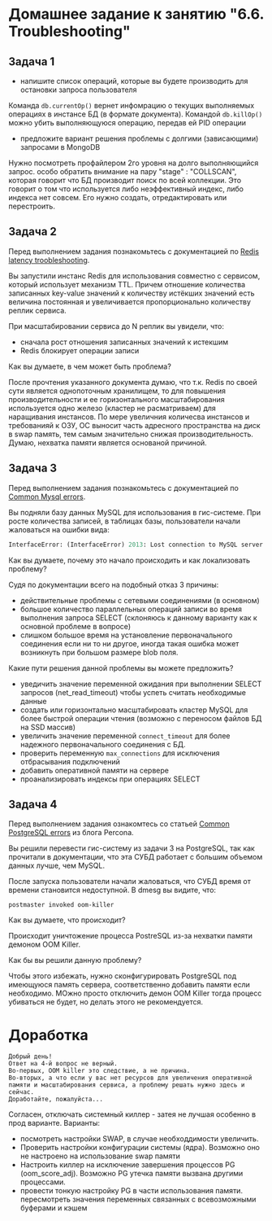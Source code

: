 # Домашнее задание к занятию "6.6. Troubleshooting"

## Задача 1

- напишите список операций, которые вы будете производить для остановки запроса пользователя

Команда `db.currentOp()` вернет инфомрацию о текущих выполняемых операциях в инстансе БД (в формате документа). Командой `db.killOp()` можно убить выполняющуюся операцию, передав ей PID операции

- предложите вариант решения проблемы с долгими (зависающими) запросами в MongoDB

Нужно посмотреть профайлером 2го уровня на долго выполняющийся запрос. особо обратить внимание на пару "stage" : "COLLSCAN", которая говорит что БД производит поиск по всей коллекции. Это говорит о том что используется либо неэффективный индекс, либо индекса нет совсем. Его нужно создать, отредактировать или перестроить.

## Задача 2

Перед выполнением задания познакомьтесь с документацией по [Redis latency troobleshooting](https://redis.io/topics/latency).

Вы запустили инстанс Redis для использования совместно с сервисом, который использует механизм TTL. 
Причем отношение количества записанных key-value значений к количеству истёкших значений есть величина постоянная и
увеличивается пропорционально количеству реплик сервиса. 

При масштабировании сервиса до N реплик вы увидели, что:
- сначала рост отношения записанных значений к истекшим
- Redis блокирует операции записи

Как вы думаете, в чем может быть проблема?

После прочтения указанного документа думаю, что т.к. Redis по своей сути является однопоточным хранилищем, то для повышения производительности и ее горизонтального масштабирования используется одно железо (кластер не расматриваем) для наращивания инстансов. По мере увеличния количесва инстансов и требованияй к ОЗУ, ОС выносит часть адресного пространства на диск в swap память, тем самым значительно снижая производительность. Думаю, нехватка памяти является основаной причиной. 
 
## Задача 3

Перед выполнением задания познакомьтесь с документацией по [Common Mysql errors](https://dev.mysql.com/doc/refman/8.0/en/common-errors.html).

Вы подняли базу данных MySQL для использования в гис-системе. При росте количества записей, в таблицах базы,
пользователи начали жаловаться на ошибки вида:
```python
InterfaceError: (InterfaceError) 2013: Lost connection to MySQL server during query u'SELECT..... '
```

Как вы думаете, почему это начало происходить и как локализовать проблему?

Судя по документации всего на подобный отказ 3 причины:
- действительные проблемы с сетевыми соединениями (в основном)
- большое количество параллельных операций записи во время выполнения запроса SELECT (склоняюсь к данному варианту как к основной проблеме в вопросе)
- слишком большое время на установление первоначального соединения
если ни то ни другое, иногда такая ошибка может возникнуть при большом размере blob поля.

Какие пути решения данной проблемы вы можете предложить?

- уведичить значение переменной ожидания при выполнении SELECT запросов (net_read_timeout) чтобы успеть считать необходимые данные
- создать или горизонтально масштабировать кластер MySQL для более быстрой операции чтения (возможно с переносом файлов БД на SSD массив)
- увеличить значение переменной `connect_timeout` для более надежного первоначального соединения с БД.
- проверить переменную `max_connections` для исключения отбрасывания подключений
- добавить оперативной памяти на сервере
- проанализировать индексы при операциях SELECT

## Задача 4

Перед выполнением задания ознакомтесь со статьей [Common PostgreSQL errors](https://www.percona.com/blog/2020/06/05/10-common-postgresql-errors/) из блога Percona.

Вы решили перевести гис-систему из задачи 3 на PostgreSQL, так как прочитали в документации, что эта СУБД работает с 
большим объемом данных лучше, чем MySQL.

После запуска пользователи начали жаловаться, что СУБД время от времени становится недоступной. В dmesg вы видите, что:

`postmaster invoked oom-killer`

Как вы думаете, что происходит?

Происходит уничтожение процесса PostreSQL из-за нехватки памяти  демоном OOM Killer. 

Как бы вы решили данную проблему?

Чтобы этого избежать, нужно сконфигурировать PostgreSQL под имеющуюся память сервера, соответственно добавить памяти если необходимо. МОжно просто отключить демон 
OOM Killer тогда процесс убиваться не будет, но делать этого не рекомендуется. 

# Доработка

~~~
Добрый день!
Ответ на 4-й вопрос не верный.
Во-первых, OOM killer это следствие, а не причина.
Во-вторых, а что если у вас нет ресурсов для увеличения оперативной памяти и масштабирования сервиса, а проблему решать нужно здесь и сейчас.
Доработайте, пожалуйста...
~~~

Согласен, отключать системный киллер - затея не лучшая особенно в прод варианте. Варианты:

- посмотреть настройки SWAP, в случае необходдимости увеличить.
- Проверить настройки конфигурации системы (ядра). Возможно оно не настроено на использование swap памяти
- Настроить киллер на исключение завершения процессов PG (oom_score_adj). Возможно PG утечка памяти вызвана другими процессами.
- провести тонкую настройку PG в части использования памяти. пересмотреть значения переменных связанных с всевозможными буферами и кэшем



